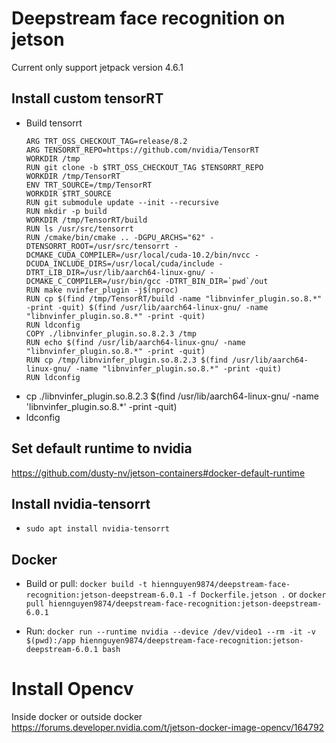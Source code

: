 # Deepstream face recognition on jetson

Current only support jetpack version 4.6.1

## Install custom tensorRT

-   Build tensorrt
    ```
    ARG TRT_OSS_CHECKOUT_TAG=release/8.2
    ARG TENSORRT_REPO=https://github.com/nvidia/TensorRT
    WORKDIR /tmp
    RUN git clone -b $TRT_OSS_CHECKOUT_TAG $TENSORRT_REPO
    WORKDIR /tmp/TensorRT
    ENV TRT_SOURCE=/tmp/TensorRT
    WORKDIR $TRT_SOURCE
    RUN git submodule update --init --recursive
    RUN mkdir -p build
    WORKDIR /tmp/TensorRT/build
    RUN ls /usr/src/tensorrt
    RUN /cmake/bin/cmake .. -DGPU_ARCHS="62" -DTENSORRT_ROOT=/usr/src/tensorrt -DCMAKE_CUDA_COMPILER=/usr/local/cuda-10.2/bin/nvcc -DCUDA_INCLUDE_DIRS=/usr/local/cuda/include -DTRT_LIB_DIR=/usr/lib/aarch64-linux-gnu/ -DCMAKE_C_COMPILER=/usr/bin/gcc -DTRT_BIN_DIR=`pwd`/out
    RUN make nvinfer_plugin -j$(nproc)
    RUN cp $(find /tmp/TensorRT/build -name "libnvinfer_plugin.so.8.*" -print -quit) $(find /usr/lib/aarch64-linux-gnu/ -name "libnvinfer_plugin.so.8.*" -print -quit)
    RUN ldconfig
    COPY ./libnvinfer_plugin.so.8.2.3 /tmp
    RUN echo $(find /usr/lib/aarch64-linux-gnu/ -name "libnvinfer_plugin.so.8.*" -print -quit)
    RUN cp /tmp/libnvinfer_plugin.so.8.2.3 $(find /usr/lib/aarch64-linux-gnu/ -name "libnvinfer_plugin.so.8.*" -print -quit)
    RUN ldconfig
    ```
-   cp ./libnvinfer_plugin.so.8.2.3 $(find /usr/lib/aarch64-linux-gnu/ -name 'libnvinfer_plugin.so.8.\*' -print -quit)
-   ldconfig

## Set default runtime to nvidia

https://github.com/dusty-nv/jetson-containers#docker-default-runtime

## Install nvidia-tensorrt

-   `sudo apt install nvidia-tensorrt`

## Docker

-   Build or pull: `docker build -t hiennguyen9874/deepstream-face-recognition:jetson-deepstream-6.0.1 -f Dockerfile.jetson .` or `docker pull hiennguyen9874/deepstream-face-recognition:jetson-deepstream-6.0.1`
<!-- -   `docker push hiennguyen9874/deepstream-face-recognition:jetson-deepstream-6.0.1` -->
-   Run: `docker run --runtime nvidia --device /dev/video1 --rm -it -v $(pwd):/app hiennguyen9874/deepstream-face-recognition:jetson-deepstream-6.0.1 bash`

# Install Opencv

Inside docker or outside docker
https://forums.developer.nvidia.com/t/jetson-docker-image-opencv/164792
